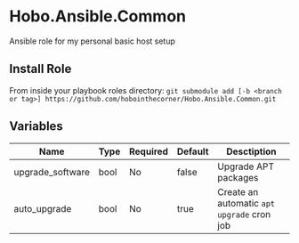 # Hobo.Ansible.Common
Ansible role for my personal basic host setup

## Install Role
From inside your playbook roles directory:
`git submodule add [-b <branch or tag>] https://github.com/hobointhecorner/Hobo.Ansible.Common.git`

## Variables
| Name             | Type   | Required | Default | Desctiption |
|------------------|--------|----------|---------|-------------|
| upgrade_software | bool   | No       | false   | Upgrade APT packages |
| auto_upgrade     | bool   | No       | true    | Create an automatic `apt upgrade` cron job |

